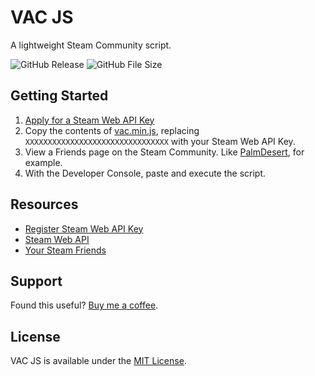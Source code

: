 # VAC JS
A lightweight Steam Community script.

![GitHub Release](https://img.shields.io/github/release/bluemwhitew/vac-js.svg?style=for-the-badge)
![GitHub File Size](https://img.shields.io/github/size/bluemwhitew/vac-js/vac.min.js.svg?style=for-the-badge)

## Getting Started
1. [Apply for a Steam Web API Key](https://steamcommunity.com/dev/apikey)
2. Copy the contents of [vac.min.js](https://raw.githubusercontent.com/bluemwhitew/vac-js/master/vac.min.js), replacing `XXXXXXXXXXXXXXXXXXXXXXXXXXXXXXXX` with your Steam Web API Key.
3. View a Friends page on the Steam Community. Like [PalmDesert](https://steamcommunity.com/id/palmdesert/friends), for example.
4. With the Developer Console, paste and execute the script.

## Resources
- [Register Steam Web API Key](https://steamcommunity.com/dev/apikey)
- [Steam Web API](https://developer.valvesoftware.com/wiki/Steam_Web_API)
- [Your Steam Friends](https://steamcommunity.com/my/friends)

## Support
Found this useful? [Buy me a coffee](https://www.ko-fi.com/bluemwhitew).

## License
VAC JS is available under the [MIT License](LICENSE.txt).
